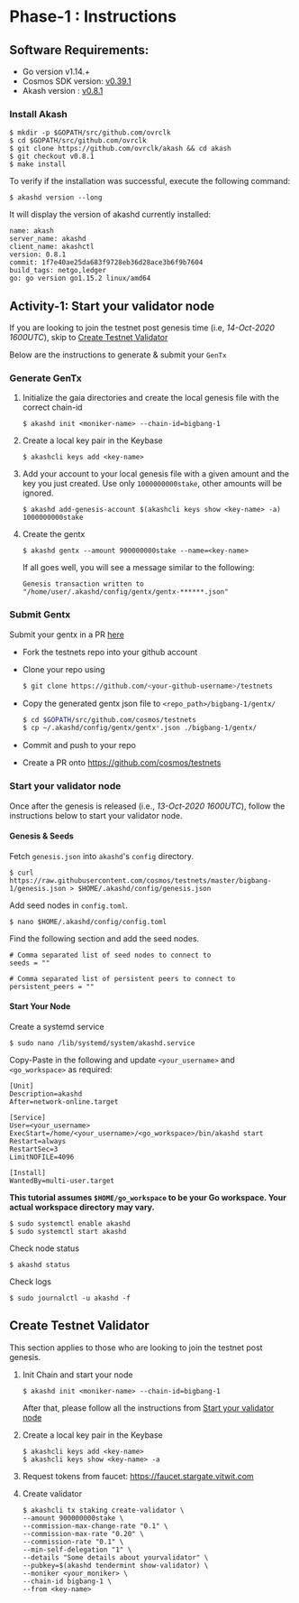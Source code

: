 # Phase-1 : Instructions

## Software Requirements:
- Go version v1.14.+
- Cosmos SDK version: [v0.39.1](https://github.com/cosmos/cosmos-sdk/releases/tag/v0.39.1)
- Akash version : [v0.8.1](https://github.com/ovrclk/akash/releases/tag/v0.8.1)


### Install Akash
```
$ mkdir -p $GOPATH/src/github.com/ovrclk
$ cd $GOPATH/src/github.com/ovrclk
$ git clone https://github.com/ovrclk/akash && cd akash
$ git checkout v0.8.1
$ make install
```

To verify if the installation was successful, execute the following command:
```
$ akashd version --long
```
It will display the version of akashd currently installed:
```
name: akash
server_name: akashd
client_name: akashctl
version: 0.8.1
commit: 1f7e40ae25da683f9728eb36d28ace3b6f9b7604
build_tags: netgo,ledger
go: go version go1.15.2 linux/amd64
```

## Activity-1: Start your validator node
If you are looking to join the testnet post genesis time (i.e, _14-Oct-2020 1600UTC_), skip to [Create Testnet Validator](#create-testnet-validator)

Below are the instructions to generate & submit your `GenTx`
### Generate GenTx
1. Initialize the gaia directories and create the local genesis file with the correct
   chain-id

   ```shell
   $ akashd init <moniker-name> --chain-id=bigbang-1
   ```

2. Create a local key pair in the Keybase

   ```shell
   $ akashcli keys add <key-name>
   ```

3. Add your account to your local genesis file with a given amount and the key you
   just created. Use only `1000000000stake`, other amounts will be ignored.

   ```shell
   $ akashd add-genesis-account $(akashcli keys show <key-name> -a) 1000000000stake
   ```

4. Create the gentx

   ```shell
   $ akashd gentx --amount 900000000stake --name=<key-name>
   ```

   If all goes well, you will see a message similar to the following:
    ```shell
    Genesis transaction written to "/home/user/.akashd/config/gentx/gentx-******.json"
    ```

### Submit Gentx
Submit your gentx in a PR [here](https://github.com/cosmos/testnets)

- Fork the testnets repo into your github account 

- Clone your repo using

    ```sh
    $ git clone https://github.com/<your-github-username>/testnets
    ```

- Copy the generated gentx json file to `<repo_path>/bigbang-1/gentx/`

    ```sh
    $ cd $GOPATH/src/github.com/cosmos/testnets
    $ cp ~/.akashd/config/gentx/gentx*.json ./bigbang-1/gentx/
    ```

- Commit and push to your repo
- Create a PR onto https://github.com/cosmos/testnets


### Start your validator node
Once after the genesis is released (i.e., _13-Oct-2020 1600UTC_), follow the instructions below to start your validator node.

#### Genesis & Seeds
Fetch `genesis.json` into `akashd`'s `config` directory.
```
$ curl https://raw.githubusercontent.com/cosmos/testnets/master/bigbang-1/genesis.json > $HOME/.akashd/config/genesis.json
```

Add seed nodes in `config.toml`.
```
$ nano $HOME/.akashd/config/config.toml
```
Find the following section and add the seed nodes.
```
# Comma separated list of seed nodes to connect to
seeds = ""
```
```
# Comma separated list of persistent peers to connect to
persistent_peers = ""
```

#### Start Your Node

Create a systemd service

```shell
$ sudo nano /lib/systemd/system/akashd.service
```

Copy-Paste in the following and update `<your_username>` and `<go_workspace>` as required:

```
[Unit]
Description=akashd
After=network-online.target

[Service]
User=<your_username>
ExecStart=/home/<your_username>/<go_workspace>/bin/akashd start
Restart=always
RestartSec=3
LimitNOFILE=4096

[Install]
WantedBy=multi-user.target
```

**This tutorial assumes `$HOME/go_workspace` to be your Go workspace. Your actual workspace directory may vary.**

```
$ sudo systemctl enable akashd
$ sudo systemctl start akashd
```
Check node status
```
$ akashd status
```
Check logs
```
$ sudo journalctl -u akashd -f
```

## Create Testnet Validator
This section applies to those who are looking to join the testnet post genesis.

1. Init Chain and start your node
   ```shell
   $ akashd init <moniker-name> --chain-id=bigbang-1
   ```

   After that, please follow all the instructions from [Start your validator node](#start-your-validator-node)


2. Create a local key pair in the Keybase

   ```shell
   $ akashcli keys add <key-name>
   $ akashcli keys show <key-name> -a
   ```

3. Request tokens from faucet: https://faucet.stargate.vitwit.com

4. Create validator

   ```shell
   $ akashcli tx staking create-validator \
   --amount 900000000stake \
   --commission-max-change-rate "0.1" \
   --commission-max-rate "0.20" \
   --commission-rate "0.1" \
   --min-self-delegation "1" \
   --details "Some details about yourvalidator" \
   --pubkey=$(akashd tendermint show-validator) \
   --moniker <your_moniker> \
   --chain-id bigbang-1 \
   --from <key-name> 
   ```
